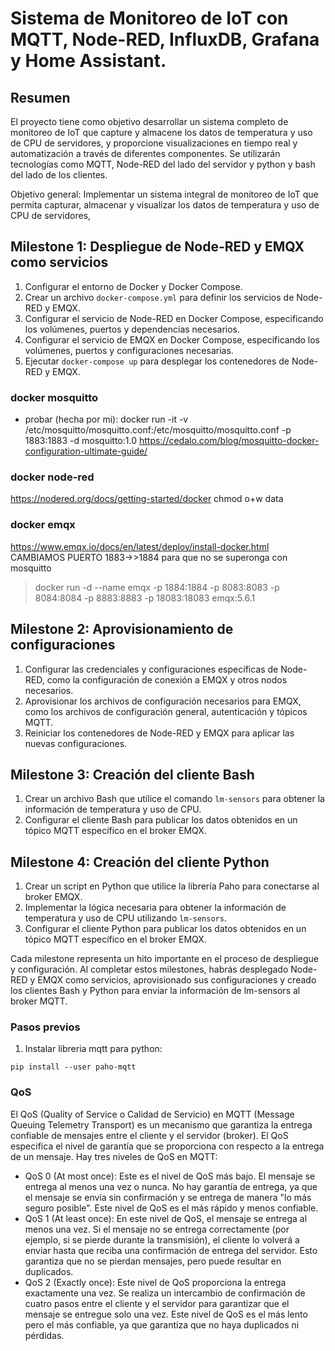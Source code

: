 # Sistema de Monitoreo de IoT con MQTT, Node-RED, InfluxDB, Grafana y Home Assistant.

## Resumen


El proyecto tiene como objetivo desarrollar un sistema completo de monitoreo de IoT que capture y almacene los datos de temperatura y uso de CPU de servidores, y proporcione visualizaciones en tiempo real y automatización a través de diferentes componentes. Se utilizarán tecnologías como MQTT, Node-RED del lado del servidor y python y bash del lado de los clientes.

Objetivo general: Implementar un sistema integral de monitoreo de IoT que permita capturar, almacenar y visualizar los datos de temperatura y uso de CPU de servidores,



## Milestone 1: Despliegue de Node-RED y EMQX como servicios

1. Configurar el entorno de Docker y Docker Compose.
2. Crear un archivo `docker-compose.yml` para definir los servicios de Node-RED y EMQX.
3. Configurar el servicio de Node-RED en Docker Compose, especificando los volúmenes, puertos y dependencias necesarios.
4. Configurar el servicio de EMQX en Docker Compose, especificando los volúmenes, puertos y configuraciones necesarias.
5. Ejecutar `docker-compose up` para desplegar los contenedores de Node-RED y EMQX.


### docker mosquitto
- probar (hecha por mi): docker run -it -v /etc/mosquitto/mosquitto.conf:/etc/mosquitto/mosquitto.conf -p 1883:1883 -d mosquitto:1.0
https://cedalo.com/blog/mosquitto-docker-configuration-ultimate-guide/
### docker node-red
https://nodered.org/docs/getting-started/docker
chmod o+w data

### docker emqx 
https://www.emqx.io/docs/en/latest/deploy/install-docker.html
CAMBIAMOS PUERTO 1883->>1884 para que no se superonga con mosquitto
> docker run -d --name emqx -p 1884:1884 -p 8083:8083 -p 8084:8084 -p 8883:8883 -p 18083:18083  emqx:5.6.1 




## Milestone 2: Aprovisionamiento de configuraciones

1. Configurar las credenciales y configuraciones específicas de Node-RED, como la configuración de conexión a EMQX y otros nodos necesarios.
2. Aprovisionar los archivos de configuración necesarios para EMQX, como los archivos de configuración general, autenticación y tópicos MQTT.
3. Reiniciar los contenedores de Node-RED y EMQX para aplicar las nuevas configuraciones.

## Milestone 3: Creación del cliente Bash

1. Crear un archivo Bash que utilice el comando `lm-sensors` para obtener la información de temperatura y uso de CPU.
2. Configurar el cliente Bash para publicar los datos obtenidos en un tópico MQTT específico en el broker EMQX.

## Milestone 4: Creación del cliente Python

1. Crear un script en Python que utilice la librería Paho para conectarse al broker EMQX.
2. Implementar la lógica necesaria para obtener la información de temperatura y uso de CPU utilizando `lm-sensors`.
3. Configurar el cliente Python para publicar los datos obtenidos en un tópico MQTT específico en el broker EMQX.

Cada milestone representa un hito importante en el proceso de despliegue y configuración. Al completar estos milestones, habrás desplegado Node-RED y EMQX como servicios, aprovisionado sus configuraciones y creado los clientes Bash y Python para enviar la información de lm-sensors al broker MQTT.

### Pasos previos
1. Instalar libreria mqtt para python:
```shell
pip install --user paho-mqtt
```


### QoS
El QoS (Quality of Service o Calidad de Servicio) en MQTT (Message Queuing Telemetry Transport) es un mecanismo que garantiza la entrega confiable de mensajes entre el cliente y el servidor (broker). El QoS especifica el nivel de garantía que se proporciona con respecto a la entrega de un mensaje. Hay tres niveles de QoS en MQTT:

- QoS 0 (At most once): Este es el nivel de QoS más bajo. El mensaje se entrega al menos una vez o nunca. No hay garantía de entrega, ya que el mensaje se envía sin confirmación y se entrega de manera "lo más seguro posible". Este nivel de QoS es el más rápido y menos confiable.
- QoS 1 (At least once): En este nivel de QoS, el mensaje se entrega al menos una vez. Si el mensaje no se entrega correctamente (por ejemplo, si se pierde durante la transmisión), el cliente lo volverá a enviar hasta que reciba una confirmación de entrega del servidor. Esto garantiza que no se pierdan mensajes, pero puede resultar en duplicados.
- QoS 2 (Exactly once): Este nivel de QoS proporciona la entrega exactamente una vez. Se realiza un intercambio de confirmación de cuatro pasos entre el cliente y el servidor para garantizar que el mensaje se entregue solo una vez. Este nivel de QoS es el más lento pero el más confiable, ya que garantiza que no haya duplicados ni pérdidas.